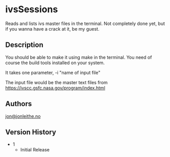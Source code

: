# ivsSessions

Reads and lists ivs master files in the terminal. Not completely done yet, but if you wanna have a crack at it, be my guest.

## Description

You should be able to make it using make in the terminal. You need of course the build tools installed on your system.

It takes one parameter, -i "name of input file"

The input file would be the master text files from https://ivscc.gsfc.nasa.gov/program/index.html


## Authors

jon@jonleithe.no

## Version History

* 1
    * Initial Release

